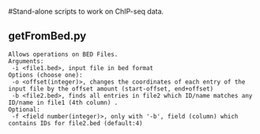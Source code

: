 #Stand-alone scripts to work on ChIP-seq data.

## getFromBed.py

```
Allows operations on BED Files.
Arguments:
 -i <file1.bed>, input file in bed format
Options (choose one):
 -o <offset(integer)>, changes the coordinates of each entry of the input file by the offset amount (start-offset, end+offset)
 -b <file2.bed>, finds all entries in file2 which ID/name matches any ID/name in file1 (4th column) .
Optional:
 -f <field number(integer)>, only with '-b', field (column) which contains IDs for file2.bed (default:4)
```






